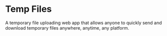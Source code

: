# Temp Files
A temporary file uploading web app that allows anyone to quickly send and download temporary files anywhere, anytime, any platform.
